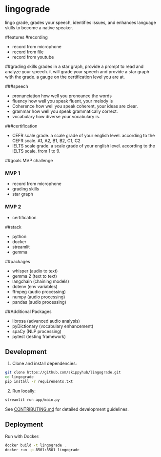 # lingograde
lingo grade, grades your speech, identifies issues, and enhances language skills to become a native speaker.

#features
#recording
- record from microphone
- record from file
- record from youtube

##grading skills 
grades in a star graph, provide a prompt to read and analyze your speech.
it will grade your speech and provide a star graph with the grade.
a gauge on the certification level you are at.

###speech
- pronunciation 
how well you pronounce the words
- fluency
how well you speak fluent, your melody is 
- Coherence
how well you speak coherent, your ideas are clear. 
- grammar
how well you speak grammatically correct.
- vocabulary 
how diverse your vocabulary is.

###certification
- CEFR scale grade.
a scale grade of your english level. according to the CEFR scale. 
A1, A2, B1, B2, C1, C2
- IELTS scale grade.
a scale grade of your english level. according to the IELTS scale. from 1 to 9.


##goals MVP challenge
### MVP 1
- record from microphone
- grading skills
- star graph

### MVP 2
- certification

##stack
- python
- docker
- streamlit
- gemma  

##packages
- whisper (audio to text)
- gemma 2 (text to text)
- langchain (chaining models)
- dotenv (env variables)
- ffmpeg (audio processing)
- numpy (audio processing)
- pandas (audio processing)


##Additional Packages
- librosa (advanced audio analysis)
- pyDictionary (vocabulary enhancement)
- spaCy (NLP processing)
- pytest (testing framework)


## Development

1. Clone and install dependencies:

```bash
git clone https://github.com/skippyhub/lingograde.git
cd lingograde
pip install -r requirements.txt
```

2. Run locally:

```bash
streamlit run app/main.py
```

See [CONTRIBUTING.md](CONTRIBUTING.md) for detailed development guidelines.

## Deployment

Run with Docker:
```bash
docker build -t lingograde .
docker run -p 8501:8501 lingograde
```




